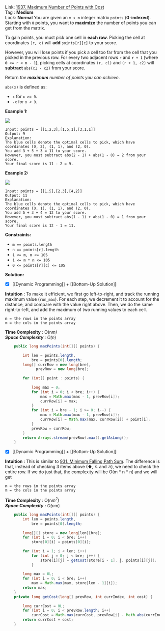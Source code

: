 Link: [1937. Maximum Number of Points with Cost](https://leetcode.com/problems/maximum-number-of-points-with-cost/) <br>
Tag : **Medium**<br>
Lock: **Normal**
You are given an `m x n` integer matrix `points` (**0-indexed**). Starting with `0` points, you want to **maximize** the number of points you can get from the matrix.

To gain points, you must pick one cell in **each row**. Picking the cell at coordinates `(r, c)` will **add** `points[r][c]` to your score.

However, you will lose points if you pick a cell too far from the cell that you picked in the previous row. For every two adjacent rows `r` and `r + 1` (where `0 <= r < m - 1`), picking cells at coordinates `(r, c1)` and `(r + 1, c2)` will **subtract** `abs(c1 - c2)` from your score.

Return _the **maximum** number of points you can achieve_.

`abs(x)` is defined as:

-   `x` for `x >= 0`.
-   `-x` for `x < 0`.

**Example 1:**

![](https://assets.leetcode.com/uploads/2021/07/12/screenshot-2021-07-12-at-13-40-26-diagram-drawio-diagrams-net.png)

```
Input: points = [[1,2,3],[1,5,1],[3,1,1]]
Output: 9
Explanation:
The blue cells denote the optimal cells to pick, which have coordinates (0, 2), (1, 1), and (2, 0).
You add 3 + 5 + 3 = 11 to your score.
However, you must subtract abs(2 - 1) + abs(1 - 0) = 2 from your score.
Your final score is 11 - 2 = 9.
```

**Example 2:**

![](https://assets.leetcode.com/uploads/2021/07/12/screenshot-2021-07-12-at-13-42-14-diagram-drawio-diagrams-net.png)

```
Input: points = [[1,5],[2,3],[4,2]]
Output: 11
Explanation:
The blue cells denote the optimal cells to pick, which have coordinates (0, 1), (1, 1), and (2, 0).
You add 5 + 3 + 4 = 12 to your score.
However, you must subtract abs(1 - 1) + abs(1 - 0) = 1 from your score.
Your final score is 12 - 1 = 11.
```

**Constraints:**

-   `m == points.length`
-   `n == points[r].length`
-   `1 <= m, n <= 105`
-   `1 <= m * n <= 105`
-   `0 <= points[r][c] <= 105`


**Solution:**


- [x] [[Dynamic Programming]] + [[Bottom-Up Solution]]

**Intuition** :
To make it efficient, we first go left-to-right, and track the running maximum value (`run_max`). For each step, we decrement it to account for the distance, and compare with the value right above. Then, we do the same right-to-left, and add the maximum of two running values to each cell.

```
n = the rows in the points array
m = the cols in the points array
```
**Time Complexity** : O(n*m)<br>
**Space Complexity** : O(n*)

```java
    public long maxPoints(int[][] points) {
        
        int len = points.length,
            bre = points[0].length;
        long[] currRow = new long[bre],
              prevRow = new long[bre];
        
        for (int[] point : points) {
            
            long max = 0;
            for (int i = 0; i < bre; i++) {
                max = Math.max(max - 1, prevRow[i]);
                currRow[i] = max;
            }
            for (int i = bre - 1; i >= 0; i--) {
                max = Math.max(max - 1, prevRow[i]);
                currRow[i] = Math.max(max, currRow[i]) + point[i];
            }
            prevRow = currRow;
        }
        return Arrays.stream(prevRow).max().getAsLong();
    }
```


- [x] [[Dynamic Programming]] + [[Bottom-Up Solution]]

**Intuition** :
This is similar to [931. Minimum Falling Path Sum](https://leetcode.com/problems/minimum-falling-path-sum/).
The difference is that, instead of checking 3 items above (⬆, ↖ and ↗), we need to check the entire row. If we do just that, the complexity will be O(m * n * n) and we will get


```
n = the rows in the points array
m = the cols in the points array
```
**Time Complexity** : O(n*m<sup>2</sup>)<br>
**Space Complexity** : O(n*m)

```java
    public long maxPoints(int[][] points) {
        int len = points.length,
            bre = points[0].length;
        
        long[][] store = new long[len][bre];
        for (int i = 0; i < bre; i++)
            store[0][i] = points[0][i];
        
        for (int i = 1; i < len; i++)
            for (int j = 0; j < bre; j++) {
                store[i][j] = getCost(store[i - 1], j, points[i][j]);
            }
        
        long max = 0L;
        for (int i = 0; i < bre; i++)
            max = Math.max(max, store[len - 1][i]);
        return max;
    }
    private long getCost(long[] prevRow, int currIndex, int cost) {
        
        long currCost = 0L;
        for (int i = 0; i < prevRow.length; i++)
            currCost = Math.max(currCost, prevRow[i] - Math.abs(currIndex - i));
        return currCost + cost;
    }
```
